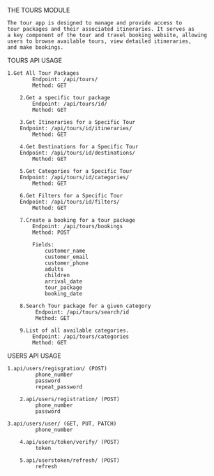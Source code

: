 THE TOURS MODULE

	The tour app is designed to manage and provide access to 
	tour packages and their associated itineraries. It serves as 
	a key component of the tour and travel booking website, allowing 
	users to browse available tours, view detailed itineraries, 
	and make bookings.



TOURS API USAGE

	1.Get All Tour Packages
            Endpoint: /api/tours/
            Method: GET

        2.Get a specific tour package
            Endpoint: /api/tours/id/
            Method: GET
    
        3.Get Itineraries for a Specific Tour
	    Endpoint: /api/tours/id/itineraries/
            Method: GET

        4.Get Destinations for a Specific Tour
	    Endpoint: /api/tours/id/destinations/
            Method: GET

        5.Get Categories for a Specific Tour
	    Endpoint: /api/tours/id/categories/
            Method: GET 

        6.Get Filters for a Specific Tour
	    Endpoint: /api/tours/id/filters/
            Method: GET
   
        7.Create a booking for a tour package
            Endpoint: /api/tours/bookings
            Method: POST

            Fields:
                customer_name
                customer_email
                customer_phone
                adults
                children
                arrival_date
                tour_package
                booking_date

        8.Search Tour package for a given category
             Endpoint: /api/tours/search/id
             Method: GET

        9.List of all available categories.
            Endpoint: /api/tours/categories
            Method: GET

USERS API USAGE

	1.api/users/regisgration/ (POST)
             phone_number
             password
             repeat_password

        2.api/users/registration/ (POST)
             phone_number
             password

	3.api/users/user/ (GET, PUT, PATCH)
             phone_number

        4.api/users/token/verify/ (POST)
             token

        5.api/userstoken/refresh/ (POST)
             refresh

        